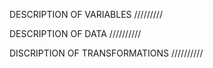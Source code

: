 DESCRIPTION OF VARIABLES /////////




DESCRIPTION OF DATA //////////



DISCRIPTION OF TRANSFORMATIONS //////////


